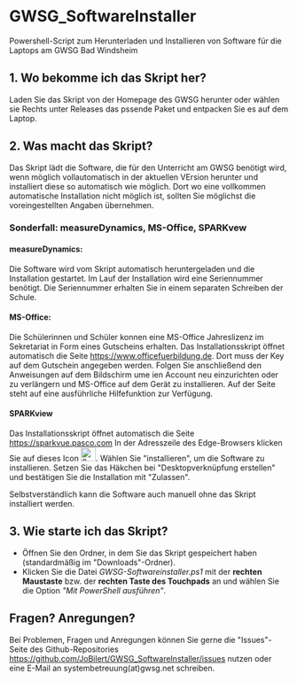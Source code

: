 # GWSG_SoftwareInstaller
Powershell-Script zum Herunterladen und Installieren von Software für die Laptops am GWSG Bad Windsheim

## 1. Wo bekomme ich das Skript her?
Laden Sie das Skript von der Homepage des GWSG herunter oder wählen sie Rechts unter Releases das pssende Paket und entpacken Sie es auf dem Laptop.

## 2. Was macht das Skript?
Das Skript lädt die Software, die für den Unterricht am GWSG benötigt wird, wenn möglich vollautomatisch in der aktuellen VErsion herunter und installiert diese so automatisch wie möglich. 
Dort wo eine vollkommen automatische Installation nicht möglich ist, sollten Sie möglichst die voreingestellten Angaben übernehmen.

### Sonderfall: measureDynamics, MS-Office, SPARKvew
#### measureDynamics: 
Die Software wird vom Skript automatisch heruntergeladen und die Installation gestartet.
Im Lauf der Installation wird eine Seriennummer benötigt. Die Seriennummer erhalten Sie in einem separaten Schreiben der Schule.
#### MS-Office:
Die Schülerinnen und Schüler konnen eine MS-Office Jahreslizenz im Sekretariat in Form eines Gutscheins erhalten.
Das Installationsskript öffnet automatisch die Seite https://www.officefuerbildung.de. Dort muss der Key auf dem Gutschein angegeben werden. Folgen Sie anschließend den Anweisungen auf dem Bildschirm ume ien Account neu einzurichten oder zu verlängern und MS-Office auf dem Gerät zu installieren. Auf der Seite steht auf eine ausführliche Hilfefunktion zur Verfügung.
#### SPARKview
Das Installationsskript öffnet automatisch die Seite https://sparkvue.pasco.com 
In der Adresszeile des Edge-Browsers klicken Sie auf dieses Icon <img width="27" height="25" alt="Screenshot 2025-07-26 151750" src="https://github.com/user-attachments/assets/3d3f2cc3-7cfa-4020-a5ee-e544b4ffb97c" />.
Wählen Sie "installieren", um die Software zu installieren. Setzen Sie das Häkchen bei "Desktopverknüpfung erstellen" und bestätigen Sie die Installation mit "Zulassen".

Selbstverständlich kann die Software auch manuell ohne das Skript installiert werden. 

## 3. Wie starte ich das Skript?
* Öffnen Sie den Ordner, in dem Sie das Skript gespeichert haben (standardmäßig im "Downloads"-Ordner).
* Klicken Sie die Datei *GWSG-Softwareinstaller.ps1* mit der **rechten Maustaste** bzw. der **rechten Taste des Touchpads** an und wählen Sie die Option *"Mit PowerShell ausführen"*.
  
## Fragen? Anregungen?
Bei Problemen, Fragen und Anregungen können Sie gerne die "Issues"-Seite des Github-Repositories https://github.com/JoBilert/GWSG_SoftwareInstaller/issues nutzen oder eine E-Mail an systembetreuung(at)gwsg.net schreiben.
